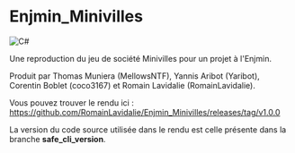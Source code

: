 # Enjmin_Minivilles
![C#](https://img.shields.io/badge/c%23-%23239120.svg?style=for-the-badge&logo=c-sharp&logoColor=white)

Une reproduction du jeu de société Minivilles pour un projet à l'Enjmin.

Produit par Thomas Muniera (MellowsNTF), Yannis Aribot (Yaribot), Corentin Boblet (coco3167) et Romain Lavidalie (RomainLavidalie).

Vous pouvez trouver le rendu ici : https://github.com/RomainLavidalie/Enjmin_Minivilles/releases/tag/v1.0.0

La version du code source utilisée dans le rendu est celle présente dans la branche **safe_cli_version**.

